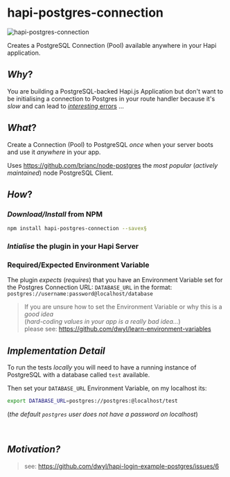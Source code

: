 # hapi-postgres-connection

![hapi-postgres-connection](https://cloud.githubusercontent.com/assets/194400/13723469/73b5d8f2-e85e-11e5-82dc-943e7ebccdce.png)

Creates a PostgreSQL Connection (Pool) available anywhere in your Hapi application.

## *Why*?

You are building a PostgreSQL-backed Hapi.js Application
but don't want to be initialising a connection to Postgres
in your route handler because it's *slow* and can lead
to [*interesting* errors](https://github.com/brianc/node-postgres/issues/725) ...

## *What*?

Create a Connection (Pool) to PostgreSQL *once* when your server boots
and use it *anywhere* in your app.

Uses https://github.com/brianc/node-postgres
the *most popular* (*actively maintained*) node PostgreSQL Client.

## *How*?

### *Download/Install* from NPM

```sh
npm install hapi-postgres-connection --savex§
```

### *Intialise* the plugin in your Hapi Server



### Required/Expected Environment Variable

The plugin *expects* (*requires*) that you have an Environment Variable set
for the Postgres Connection URL: `DATABASE_URL` in the format:
`postgres://username:password@localhost/database`

> If you are unsure how to set the Environment Variable
or why this is a *good idea*  
(*hard-coding values in your app is a really bad idea...*)  
please see: https://github.com/dwyl/learn-environment-variables

## *Implementation Detail*

To run the tests *locally* you will need to have
a running instance of PostgreSQL with a database called `test` available.

Then set your `DATABASE_URL` Environment Variable, on my localhost its:
```sh
export DATABASE_URL=postgres://postgres:@localhost/test
```
(*the default `postgres` user does not have a password on localhost*)


<br />

## *Motivation?*

> see: https://github.com/dwyl/hapi-login-example-postgres/issues/6

